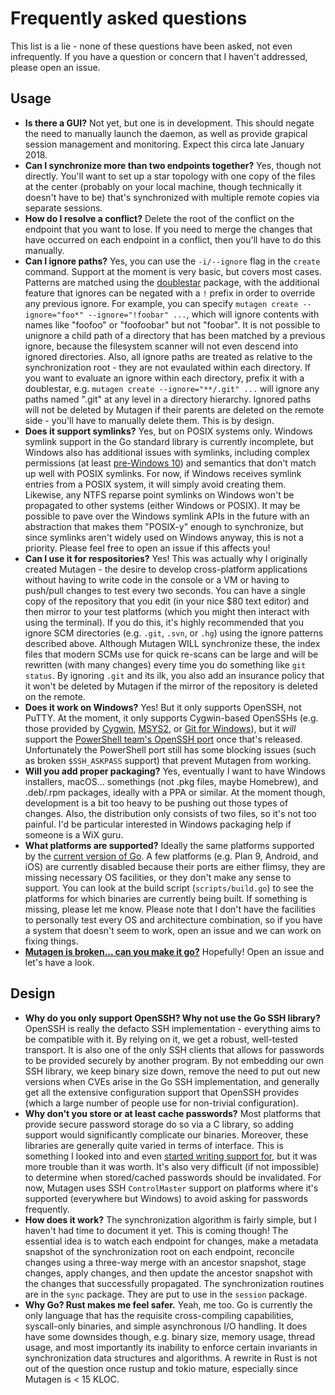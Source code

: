 # Frequently asked questions

This list is a lie - none of these questions have been asked, not even
infrequently. If you have a question or concern that I haven't addressed, please
open an issue.


## Usage

- **Is there a GUI?** Not yet, but one is in development. This should negate the
  need to manually launch the daemon, as well as provide grapical session
  management and monitoring. Expect this circa late January 2018.
- **Can I synchronize more than two endpoints together?** Yes, though not
  directly. You'll want to set up a star topology with one copy of the files at
  the center (probably on your local machine, though technically it doesn't have
  to be) that's synchronized with multiple remote copies via separate sessions.
- **How do I resolve a conflict?** Delete the root of the conflict on the
  endpoint that you want to lose. If you need to merge the changes that have
  occurred on each endpoint in a conflict, then you'll have to do this manually.
- **Can I ignore paths?** Yes, you can use the `-i/--ignore` flag in the
  `create` command. Support at the moment is very basic, but covers most cases.
  Patterns are matched using the
  [doublestar](https://github.com/bmatcuk/doublestar) package, with the
  additional feature that ignores can be negated with a `!` prefix in order to
  override any previous ignore. For example, you can specify
  `mutagen create --ignore="foo*" --ignore="!foobar" ...`, which will ignore
  contents with names like "foofoo" or "foofoobar" but not "foobar". It is not
  possible to unignore a child path of a directory that has been matched by a
  previous ignore, because the filesystem scanner will not even descend into
  ignored directories. Also, all ignore paths are treated as relative to the
  synchronization root - they are not evaulated within each directory. If you
  want to evaluate an ignore within each directory, prefix it with a doublestar,
  e.g. `mutagen create --ignore="**/.git" ...` will ignore any paths named
  ".git" at any level in a directory hierarchy. Ignored paths will not be
  deleted by Mutagen if their parents are deleted on the remote side - you'll
  have to manually delete them. This is by design.
- **Does it support symlinks?** Yes, but on POSIX systems only. Windows symlink
  support in the Go standard library is currently incomplete, but Windows also
  has additional issues with symlinks, including complex permissions (at least
  [pre-Windows 10](https://blogs.windows.com/buildingapps/2016/12/02/symlinks-windows-10/))
  and semantics that don't match up well with POSIX symlinks. For now, if
  Windows receives symlink entries from a POSIX system, it will simply avoid
  creating them. Likewise, any NTFS reparse point symlinks on Windows won't be
  propagated to other systems (either Windows or POSIX). It may be possible to
  pave over the Windows symlink APIs in the future with an abstraction that
  makes them "POSIX-y" enough to synchronize, but since symlinks aren't widely
  used on Windows anyway, this is not a priority. Please feel free to open an
  issue if this affects you!
- **Can I use it for respositories?** Yes! This was actually why I originally
  created Mutagen - the desire to develop cross-platform applications without
  having to write code in the console or a VM or having to push/pull changes to
  test every two seconds. You can have a single copy of the repository that you
  edit (in your nice $80 text editor) and then mirror to your test platforms
  (which you might then interact with using the terminal). If you do this, it's
  highly recommended that you ignore SCM directories (e.g. `.git`, `.svn`, or
  `.hg`) using the ignore patterns described above. Although Mutagen WILL
  synchronize these, the index files that modern SCMs use for quick re-scans can
  be large and will be rewritten (with many changes) every time you do something
  like `git status`. By ignoring `.git` and its ilk, you also add an insurance
  policy that it won't be deleted by Mutagen if the mirror of the repository is
  deleted on the remote.
- **Does it work on Windows?** Yes! But it only supports OpenSSH, not PuTTY. At
  the moment, it only supports Cygwin-based OpenSSHs (e.g. those provided by
  [Cygwin](https://www.cygwin.com/), [MSYS2](https://msys2.github.io/), or
  [Git for Windows](https://git-scm.com/)), but it *will* support the
  [PowerShell team's OpenSSH port](https://github.com/PowerShell/Win32-OpenSSH)
  once that's released. Unfortunately the PowerShell port still has some
  blocking issues (such as broken `$SSH_ASKPASS` support) that prevent Mutagen
  from working.
- **Will you add proper packaging?** Yes, eventually I want to have Windows
  installers, macOS... somethings (not .pkg files, maybe Homebrew), and
  .deb/.rpm packages, ideally with a PPA or similar. At the moment though,
  development is a bit too heavy to be pushing out those types of changes. Also,
  the distribution only consists of two files, so it's not too painful. I'd be
  particular interested in Windows packaging help if someone is a WiX guru.
- **What platforms are supported?** Ideally the same platforms supported by the
  [current version of Go](https://golang.org/doc/install/source#environment). A
  few platforms (e.g. Plan 9, Android, and iOS) are currently disabled because
  their ports are either flimsy, they are missing necessary OS facilities, or
  they don't make any sense to support. You can look at the build script
  (`scripts/build.go`) to see the platforms for which binaries are currently
  being built. If something is missing, please let me know. Please note that I
  don't have the facilities to personally test every OS and architecture
  combination, so if you have a system that doesn't seem to work, open an issue
  and we can work on fixing things.
- [**Mutagen is broken... can you make it go?**](https://www.youtube.com/watch?v=-WmGvYDLsj4)
  Hopefully! Open an issue and let's have a look.


## Design

- **Why do you only support OpenSSH? Why not use the Go SSH library?** OpenSSH
  is really the defacto SSH implementation - everything aims to be compatible
  with it. By relying on it, we get a robust, well-tested transport. It is also
  one of the only SSH clients that allows for passwords to be provided securely
  by another program. By not embedding our own SSH library, we keep binary size
  down, remove the need to put out new versions when CVEs arise in the Go SSH
  implementation, and generally get all the extensive configuration support that
  OpenSSH provides (which a large number of people use for non-trivial
  configuration).
- **Why don't you store or at least cache passwords?** Most platforms that
  provide secure password storage do so via a C library, so adding support would
  significantly complicate our binaries. Moreover, these libraries are generally
  quite varied in terms of interface. This is something I looked into and even
  [started writing support for](https://github.com/havoc-io/go-keytar), but it
  was more trouble than it was worth. It's also very difficult (if not
  impossible) to determine when stored/cached passwords should be invalidated.
  For now, Mutagen uses SSH `ControlMaster` support on platforms where it's
  supported (everywhere but Windows) to avoid asking for passwords frequently.
- **How does it work?** The synchronization algorithm is fairly simple, but I
  haven't had time to document it yet. This is coming though! The essential idea
  is to watch each endpoint for changes, make a metadata snapshot of the
  synchronization root on each endpoint, reconcile changes using a three-way
  merge with an ancestor snapshot, stage changes, apply changes, and then update
  the ancestor snapshot with the changes that successfully propagated. The
  synchronization routines are in the `sync` package. They are put to use in the
  `session` package.
- **Why Go? Rust makes me feel safer.** Yeah, me too. Go is currently the only
  language that has the requisite cross-compiling capabilities, syscall-only
  binaries, and simple asynchronous I/O handling. It does have some downsides
  though, e.g. binary size, memory usage, thread usage, and most importantly its
  inability to enforce certain invariants in synchronization data structures and
  algorithms. A rewrite in Rust is not out of the question once rustup and tokio
  mature, especially since Mutagen is < 15 KLOC.
